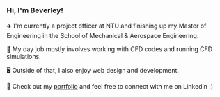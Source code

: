 ### Hi, I'm Beverley!

✈️ I'm currently a project officer at NTU and finishing up my Master of Engineering in the School of Mechanical & Aerospace Engineering. 

🔭 My day job mostly involves working with CFD codes and running CFD simulations.

🖥️ Outside of that, I also enjoy web design and development.

🚀 Check out my [portfolio](https://beverleyy.github.io) and feel free to connect with me on Linkedin :)

<!--
**beverleyy/beverleyy** is a ✨ _special_ ✨ repository because its `README.md` (this file) appears on your GitHub profile.

Here are some ideas to get you started:

- 🔭 I’m currently working on ...
- 🌱 I’m currently learning ...
- 👯 I’m looking to collaborate on ...
- 🤔 I’m looking for help with ...
- 💬 Ask me about ...
- 📫 How to reach me: ...
- 😄 Pronouns: ...
- ⚡ Fun fact: ...
-->
